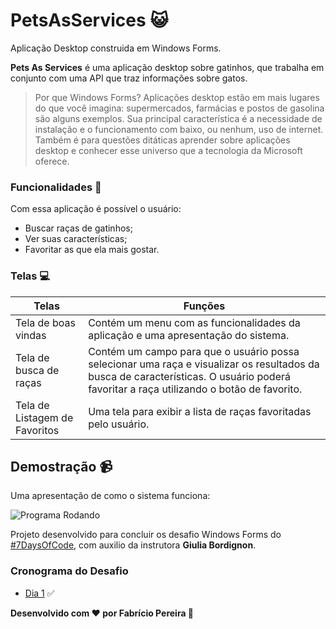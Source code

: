 # PetsAsServices 😺
Aplicação Desktop construida em Windows Forms.
</hr>

<strong>Pets As Services</strong> é uma aplicação desktop sobre gatinhos, que trabalha em conjunto com uma API que traz informações sobre gatos.

>Por que Windows Forms? Aplicações desktop estão em mais lugares do que você imagina: supermercados, farmácias e postos de gasolina são alguns exemplos. Sua principal característica é a necessidade de instalação e o funcionamento com baixo, ou nenhum, uso de internet.
Também é para questões ditáticas aprender sobre aplicações desktop e conhecer esse universo que a tecnologia da Microsoft oferece.

### Funcionalidades 📝
Com essa aplicação é possível o usuário:
- Buscar raças de gatinhos;
- Ver suas características;
- Favoritar as que ela mais gostar.

### Telas 💻
| Telas | Funções |
| ------ | ------ |
| Tela de boas vindas | Contém um menu com as funcionalidades da aplicação e uma apresentação do sistema. |
| Tela de busca de raças | Contém um campo para que o usuário possa selecionar uma raça e visualizar os resultados da busca de características. O usuário poderá favoritar a raça utilizando o botão de favorito. |
| Tela de Listagem de Favoritos | Uma tela para exibir a lista de raças favoritadas pelo usuário. |

## Demostração 📹
Uma apresentação de como o sistema funciona:

![Programa Rodando](https://p1.f0.n0.cdn.getcloudapp.com/items/Z4u7D0Q8/b8f6169a-6116-43e6-bcd4-8098023ae655.gif?source=viewer&v=d2f944b76303e55bcff8d78347cc859d)

Projeto desenvolvido para concluir os desafio Windows Forms do <a href="https://7daysofcode.io/">#7DaysOfCode</a>, com auxilio da instrutora <strong>Giulia Bordignon</strong>.

### Cronograma do Desafio 
- [Dia 1](7DaysOfCode/Dia1.pdf) ✅

**Desenvolvido com ❤️ por Fabrício Pereira 👋**
